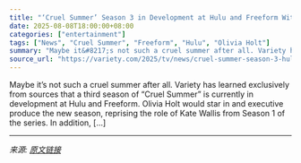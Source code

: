 ```yaml
---
title: "‘Cruel Summer’ Season 3 in Development at Hulu and Freeform With Olivia Holt Returning (EXCLUSIVE)"
date: 2025-08-08T18:00:00+08:00
categories: ["entertainment"]
tags: ["News", "Cruel Summer", "Freeform", "Hulu", "Olivia Holt"]
summary: "Maybe it&#8217;s not such a cruel summer after all. Variety has learned exclusively from sources that a third season of &#8220;Cruel Summer&#8221; is currently in development at Hulu and Freeform. Oli"
source_url: "https://variety.com/2025/tv/news/cruel-summer-season-3-hulu-freeform-olivia-holt-1236482547/"
---
```


Maybe it&#8217;s not such a cruel summer after all. Variety has learned exclusively from sources that a third season of &#8220;Cruel Summer&#8221; is currently in development at Hulu and Freeform. Olivia Holt would star in and executive produce the new season, reprising the role of Kate Wallis from Season 1 of the series. In addition, [&#8230;]

---

*来源: [原文链接](https://variety.com/2025/tv/news/cruel-summer-season-3-hulu-freeform-olivia-holt-1236482547/)*
